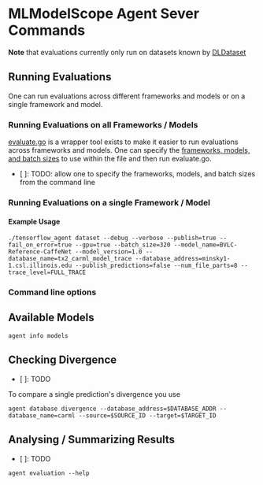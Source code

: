 # MLModelScope Agent Sever Commands

**Note** that evaluations currently only run on datasets known by [DLDataset](https://github.com/c3sr/dldataset)

## Running Evaluations

One can run evaluations across different frameworks and models or on a single framework and model.

### Running Evaluations on all Frameworks / Models

[evaluate.go](https://github.com/c3sr/dlframework/blob/master/framework/cmd/server/run/evaluate.go) is a wrapper tool exists to make it easier to run evaluations across frameworks and models.
One can specify the [frameworks, models, and batch sizes](https://github.com/c3sr/dlframework/blob/master/framework/cmd/server/evaluate.go#L31-L72) to use within the file and then run evaluate.go.

- [ ]: TODO: allow one to specify the frameworks, models, and batch sizes from the command line

### Running Evaluations on a single Framework / Model

#### Example Usage

```{sh}
./tensorflow_agent dataset --debug --verbose --publish=true --fail_on_error=true --gpu=true --batch_size=320 --model_name=BVLC-Reference-CaffeNet --model_version=1.0 --database_name=tx2_carml_model_trace --database_address=minsky1-1.csl.illinois.edu --publish_predictions=false --num_file_parts=8 --trace_level=FULL_TRACE
```

### Command line options

## Available Models

```
agent info models
```

## Checking Divergence

- [ ]: TODO

To compare a single prediction's divergence you use

```
agent database divergence --database_address=$DATABASE_ADDR --database_name=carml --source=$SOURCE_ID --target=$TARGET_ID
```

## Analysing / Summarizing Results

- [ ]: TODO

```
agent evaluation --help
```
